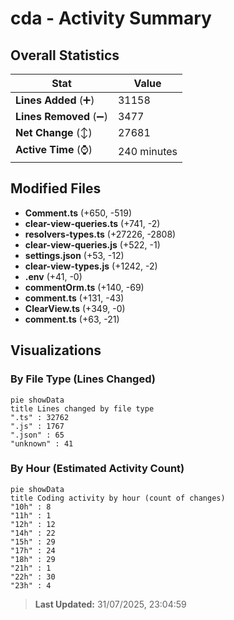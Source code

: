 # cda - Activity Summary 

## Overall Statistics

| Stat                   | Value                                                             |
| ---------------------- | ----------------------------------------------------------------- |
| **Lines Added** (➕)   | 31158                                          |
| **Lines Removed** (➖) | 3477                                        |
| **Net Change** (↕)    | 27681                |
| **Active Time** (⌚)   | 240 minutes |


## Modified Files
- **Comment.ts** (+650, -519)
- **clear-view-queries.ts** (+741, -2)
- **resolvers-types.ts** (+27226, -2808)
- **clear-view-queries.js** (+522, -1)
- **settings.json** (+53, -12)
- **clear-view-types.js** (+1242, -2)
- **.env** (+41, -0)
- **commentOrm.ts** (+140, -69)
- **comment.ts** (+131, -43)
- **ClearView.ts** (+349, -0)
- **comment.ts** (+63, -21)

## Visualizations

### By File Type (Lines Changed)

```mermaid
pie showData
title Lines changed by file type
".ts" : 32762
".js" : 1767
".json" : 65
"unknown" : 41
```

### By Hour (Estimated Activity Count)

```mermaid
pie showData
title Coding activity by hour (count of changes)
"10h" : 8
"11h" : 1
"12h" : 12
"14h" : 22
"15h" : 29
"17h" : 24
"18h" : 29
"21h" : 1
"22h" : 30
"23h" : 4
```


> **Last Updated:** 31/07/2025, 23:04:59